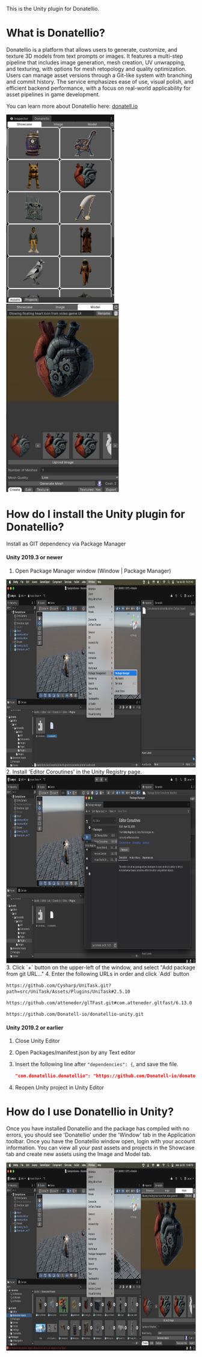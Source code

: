 This is the Unity plugin for Donatellio.

# What is Donatellio?

Donatellio is a platform that allows users to generate, customize, and texture 3D models from text prompts or images. It features a multi-step pipeline that includes image generation, mesh creation, UV unwrapping, and texturing, with options for mesh retopology and quality optimization. Users can manage asset versions through a Git-like system with branching and commit history. The service emphasizes ease of use, visual polish, and efficient backend performance, with a focus on real-world applicability for asset pipelines in game development.

You can learn more about Donatellio here: [donatell.io](https://donatell.io/)

<p>
  <img alt="Screenshot of Plugin" src="Images/screenshot1.png" height="500px" style="display:inline-block; margin-right:20px;" />
  <img alt="Screenshot of Plugin" src="Images/screenshot2.png" height="500px" style="display:inline-block;" />
</p>

# How do I install the Unity plugin for Donatellio?

Install as GIT dependency via Package Manager

#### Unity 2019.3 or newer

1. Open Package Manager window (Window | Package Manager)
<img alt="Directions to open PackageManager" src="Images/PackageManagement.png" height="500px">
2. Install 'Editor Coroutines' in the Unity Registry page.
<img alt="Install Editor Coroutines Instructions" src="Images/EditorCoroutines.png" height="500px">
3. Click `+` button on the upper-left of the window, and select "Add package from git URL..."
4. Enter the following URLs in order and click `Add` button

```
https://github.com/Cysharp/UniTask.git?path=src/UniTask/Assets/Plugins/UniTask#2.5.10
```

```
https://github.com/atteneder/glTFast.git#com.atteneder.gltfast/6.13.0
```

```
https://github.com/Donatell-io/donatellio-unity.git
```

#### Unity 2019.2 or earlier

1. Close Unity Editor
2. Open Packages/manifest.json by any Text editor
3. Insert the following line after `"dependencies": {`, and save the file.

    ```json
    "com.donatellio.donatellio": "https://github.com/Donatell-io/donatellio-unity.git",
    ```

4. Reopen Unity project in Unity Editor


# How do I use Donatellio in Unity?

Once you have installed Donatellio and the package has compiled with no errors, you should see 'Donatellio' under the 'Window' tab in the Application toolbar. Once you have the Donatellio window open, login with your account information. You can view all your past assets and projects in the Showcase tab and create new assets using the Image and Model tab.

<img alt="Screenshot of Donatellio Option under Window" src="Images/Instructions.png" height="500px" style="display:inline-block;" />